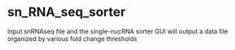 # sn_RNA_seq_sorter
Input snRNAseq file and the single-nucRNA sorter GUI will output a data file organized by various fold change thresholds

